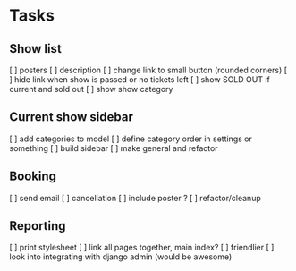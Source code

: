 # Tasks

## Show list
[ ] posters
[ ] description
[ ] change link to small button (rounded corners)
[ ] hide link when show is passed or no tickets left
[ ] show SOLD OUT if current and sold out
[ ] show show category

## Current show sidebar
[ ] add categories to model
[ ] define category order in settings or something
[ ] build sidebar
[ ] make general and refactor

## Booking
[ ] send email
[ ] cancellation
[ ] include poster ?
[ ] refactor/cleanup

## Reporting
[ ] print stylesheet
[ ] link all pages together, main index?
[ ] friendlier
[ ] look into integrating with django admin (would be awesome)